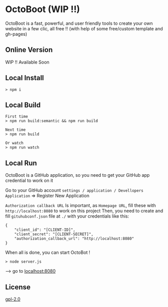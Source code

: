 # OctoBoot (WIP !!)
OctoBoot is a fast, powerful, and user friendly tools to create your own website in a few clic, all free !! (with help of some free/custom template and gh-pages)

## Online Version
WIP !! Available Soon

## Local Install

    > npm i

## Local Build
	
	First time
    > npm run build:semantic && npm run build

    Next time
    > npm run build

    Or watch
    > npm run watch

## Local Run

OctoBoot is a GitHub application, so you need to get your GitHub app credential to work on it

Go to your GitHub account `settings / application / Devellopers Application` => Register New Application

`Authorization callback URL` Is important, as `Homepage URL`, fill these with `http://localhost:8080` to work on this project
Then, you need to create and fill `gituhubconf.json` file at `./` with your credentials like this:

    {
        "client_id": "[CLIENT-ID]",
        "client_secret": "[CLIENT-SECRET]",
        "authorization_callback_url": "http://localhost:8080"
    }

When all is done, you can start OctoBot ! 

    > node server.js

--> go to [localhost:8080](http://localhost:8080)

## License
[gpl-2.0](http://www.gnu.org/licenses/gpl-2.0.txt)
